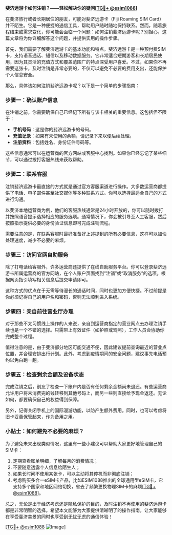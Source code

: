 **斐济远游卡如何注销？——轻松解决你的疑问[[TG💪+ @esim1088](https://t.me/s/esim1088)]**

在斐济旅行或者长期居住的朋友，可能对斐济远游卡（Fiji Roaming SIM Card）并不陌生。它是一种便捷的通信工具，帮助用户随时随地保持联系。然而，随着旅程结束或需求变化，你可能会面临一个问题：如何注销斐济远游卡呢？别担心，这篇文章将为你详细解答这个问题，并提供实用的操作步骤。

首先，我们需要了解斐济远游卡的基本功能和特点。斐济远游卡是一种预付费SIM卡，支持语音通话、短信以及移动数据服务。它非常适合短期游客和长期居民使用，因为其灵活的充值方式和覆盖范围广的特点深受用户喜爱。不过，如果你不再需要这张卡，及时注销是非常必要的，不仅可以避免不必要的费用支出，还能保护个人信息安全。

那么，具体该如何注销斐济远游卡呢？以下是一个简单的步骤指南：

### 步骤一：确认账户信息

在注销之前，你需要确保自己已经记下所有与该卡相关的重要信息。这包括但不限于：
- **手机号码**：这是你的斐济远游卡的号码。
- **充值记录**：如果有未使用的余额，请记录下来以便后续处理。
- **注册资料**：包括姓名、身份证件号码等。

这些信息通常可以在运营商的官方网站或客服中心找到。如果你已经忘记了某些细节，可以通过拨打客服热线来获取帮助。

### 步骤二：联系客服

注销斐济远游卡最直接的方式就是通过官方客服渠道进行操作。大多数运营商都提供了电话、电子邮件甚至社交媒体等多种联系方式。你可以选择最适合自己的方式进行沟通。

以斐济本地运营商为例，他们的客服热线通常是24小时开放的，你可以随时拨打并按照语音提示选择相应的服务选项。通常情况下，你会被引导至人工客服，然后按照指示提供必要的身份验证信息即可完成注销流程。

需要注意的是，在联系客服时最好准备好上述提到的所有必要信息，这样可以加快处理速度，减少不必要的麻烦。

### 步骤三：访问官网自助服务

除了打电话给客服外，许多运营商还提供了在线自助服务平台。你可以登录斐济远游卡所属运营商的官方网站，在个人账户页面找到“注销”或“取消服务”的选项。根据网页指引填写相关信息后提交申请即可。

这种方式的优点在于无需等待漫长的通话时间，同时也更加方便快捷。不过前提是你必须记得自己的用户名和密码，否则无法顺利进入系统。

### 步骤四：亲自前往营业厅办理

对于那些不太习惯线上操作的人来说，亲自到运营商指定的营业网点去办理注销手续也是一个不错的选择。只需带上有效证件（如护照或驾照），工作人员会协助你完成整个过程。

值得注意的是，由于斐济部分地区可能交通不便，因此建议提前查询最近的营业点位置，并合理安排出行计划。此外，考虑到疫情期间的安全问题，建议事先电话预约以免白跑一趟。

### 步骤五：检查剩余金额及设备状态

完成注销之后，别忘了检查一下账户内是否有任何剩余金额尚未退还。有些运营商允许用户将未消费完的钱转移到其他号码上，而另一些则直接给予现金返还。无论如何，都要确保自己的权益得到保障。

另外，记得关闭手机上的国际漫游功能，以防产生额外费用。同时，也可以考虑将旧卡妥善保管起来，作为备用之用。

### 小贴士：如何避免不必要的麻烦？

为了避免未来出现类似情况，这里有一些小建议可以帮助大家更好地管理自己的SIM卡：
1. 定期查看账单明细，了解每月的消费情况；
2. 不要随意透露个人信息给陌生人；
3. 如果长时间不使用某张卡，可以主动将其停机而非彻底注销；
4. 考虑购买多合一eSIM卡产品，比如ESIM1088推出的全球通用型eSIM卡，它支持多个国家和地区网络切换，省去了频繁更换物理SIM卡的麻烦[[TG💪+ @esim1088](https://t.me/s/esim1088)]。

总之，无论是出于经济考虑还是隐私保护的目的，及时注销不再使用的斐济远游卡都是非常明智的选择。希望本文能够为大家提供清晰明了的操作指南，让大家能够在享受斐济美景的同时也享受到无忧无虑的通信体验！

[[TG💪+ @esim1088](https://t.me/s/esim1088) ![Image](https://i.postimg.cc/4NQfJmqS/Snipaste-2025-05-13-00-14-12.png)]